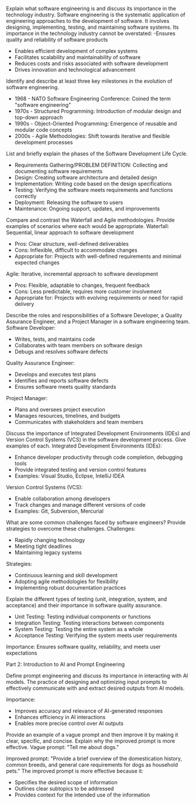 

Explain what software engineering is and discuss its importance in the technology industry.
Software engineering is the systematic application of engineering approaches to the development of software. It involves designing, implementing, testing, and maintaining software systems. Its importance in the technology industry cannot be overstated:
-Ensures quality and reliability of software products
- Enables efficient development of complex systems
- Facilitates scalability and maintainability of software
- Reduces costs and risks associated with software development
- Drives innovation and technological advancement


Identify and describe at least three key milestones in the evolution of software engineering.
- 1968 - NATO Software Engineering Conference: Coined the term "software engineering"
- 1970s - Structured Programming: Introduction of modular design and top-down approach
- 1990s - Object-Oriented Programming: Emergence of reusable and modular code concepts
- 2000s - Agile Methodologies: Shift towards iterative and flexible development processes


List and briefly explain the phases of the Software Development Life Cycle.
- Requirements Gathering/PROBLEM DEFINITION: Collecting and documenting software requirements
- Design: Creating software architecture and detailed design
- Implementation: Writing code based on the design specifications
- Testing: Verifying the software meets requirements and functions correctly
- Deployment: Releasing the software to users
- Maintenance: Ongoing support, updates, and improvements


Compare and contrast the Waterfall and Agile methodologies. Provide examples of scenarios where each would be appropriate.
Waterfall: Sequential, linear approach to software development

- Pros: Clear structure, well-defined deliverables
- Cons: Inflexible, difficult to accommodate changes
- Appropriate for: Projects with well-defined requirements and minimal expected changes

Agile: Iterative, incremental approach to software development

- Pros: Flexible, adaptable to changes, frequent feedback
- Cons: Less predictable, requires more customer involvement
- Appropriate for: Projects with evolving requirements or need for rapid delivery


Describe the roles and responsibilities of a Software Developer, a Quality Assurance Engineer, and a Project Manager in a software engineering team.
Software Developer:

- Writes, tests, and maintains code
- Collaborates with team members on software design
- Debugs and resolves software defects

Quality Assurance Engineer:

- Develops and executes test plans
- Identifies and reports software defects
- Ensures software meets quality standards

Project Manager:

- Plans and oversees project execution
- Manages resources, timelines, and budgets
- Communicates with stakeholders and team members


Discuss the importance of Integrated Development Environments (IDEs) and Version Control Systems (VCS) in the software development process. Give examples of each.
Integrated Development Environments (IDEs):

- Enhance developer productivity through code completion, debugging tools
- Provide integrated testing and version control features
- Examples: Visual Studio, Eclipse, IntelliJ IDEA

Version Control Systems (VCS):

- Enable collaboration among developers
- Track changes and manage different versions of code
- Examples: Git, Subversion, Mercurial


What are some common challenges faced by software engineers? Provide strategies to overcome these challenges.
Challenges:

- Rapidly changing technology
- Meeting tight deadlines
- Maintaining legacy systems

Strategies:

- Continuous learning and skill development
- Adopting agile methodologies for flexibility
- Implementing robust documentation practices


Explain the different types of testing (unit, integration, system, and acceptance) and their importance in software quality assurance.
- Unit Testing: Testing individual components or functions
- Integration Testing: Testing interactions between components
- System Testing: Testing the entire system as a whole
- Acceptance Testing: Verifying the system meets user requirements

Importance: Ensures software quality, reliability, and meets user expectations




Part 2: Introduction to AI and Prompt Engineering


Define prompt engineering and discuss its importance in interacting with AI models.
The practice of designing and optimizing input prompts to effectively communicate with and extract desired outputs from AI models.

Importance:

- Improves accuracy and relevance of AI-generated responses
- Enhances efficiency in AI interactions
- Enables more precise control over AI outputs

Provide an example of a vague prompt and then improve it by making it clear, specific, and concise. Explain why the improved prompt is more effective.
Vague prompt: "Tell me about dogs."

Improved prompt: "Provide a brief overview of the domestication history, common breeds, and general care requirements for dogs as household pets."
The improved prompt is more effective because it:

- Specifies the desired scope of information
- Outlines clear subtopics to be addressed
- Provides context for the intended use of the information
